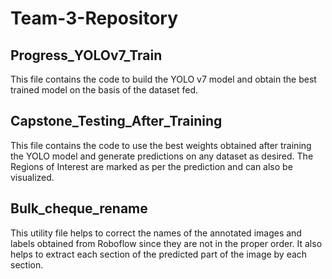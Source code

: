 # Team-3-Repository

## Progress_YOLOv7_Train

This file contains the code to build the YOLO v7 model and obtain the best trained model on the basis of the dataset fed.

## Capstone_Testing_After_Training

This file contains the code to use the best weights obtained after training the YOLO model and generate predictions on any dataset as desired. The Regions of Interest are marked as per the prediction and can also be visualized.

## Bulk_cheque_rename

This utility file helps to correct the names of the annotated images and labels obtained from Roboflow since they are not in the proper order. It also helps to extract each section of the predicted part of the image by each section.
